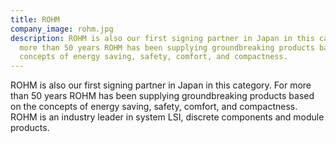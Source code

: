 ```yaml
---
title: ROHM
company_image: rohm.jpg
description: ROHM is also our first signing partner in Japan in this category. For
  more than 50 years ROHM has been supplying groundbreaking products based on the
  concepts of energy saving, safety, comfort, and compactness.
---
```


ROHM is also our first signing partner in Japan in this category. For more than 50 years ROHM has been supplying groundbreaking products based on the concepts of energy saving, safety, comfort, and compactness. ROHM is an industry leader in system LSI, discrete components and module products.
